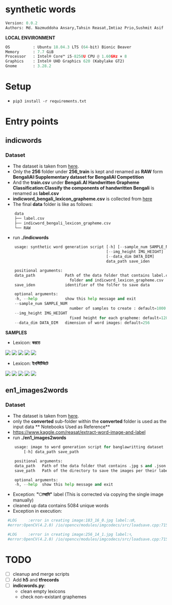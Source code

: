 # synthetic words


```python
Version: 0.0.2     
Authors: Md. Nazmuddoha Ansary,Tahsin Reasat,Imtiaz Prio,Sushmit Asif  
```
**LOCAL ENVIRONMENT**  
```python
OS          : Ubuntu 18.04.3 LTS (64-bit) Bionic Beaver        
Memory      : 7.7 GiB  
Processor   : Intel® Core™ i5-8250U CPU @ 1.60GHz × 8    
Graphics    : Intel® UHD Graphics 620 (Kabylake GT2)  
Gnome       : 3.28.2  
```
# Setup
* ```pip3 install -r requirements.txt```

# Entry points

## indicwords
### Dataset
* The dataset is taken from [here](https://www.kaggle.com/pestipeti/bengali-quick-eda/#data). 
* Only the **256** folder under **256_train** is kept and renamed as **RAW** form **BengaliAI:Supplementary dataset for BengaliAI Competition**
* And the **train.csv** under **Bengali.AI Handwritten Grapheme Classification:Classify the components of handwritten Bengali** is renamed as **label.csv**
* **indicword_bengali_lexicon_grapheme.csv** is collected from [here](https://www.kaggle.com/reasat/indicword?select=indicword_bengali_lexicon_grapheme.csv)
* The final **data** folder is like as follows:
```python
    data
    ├── label.csv
    ├── indicword_bengali_lexicon_grapheme.csv
    └── RAW
```

* run **./indicwords**
```python
    usage: synthetic word generation script [-h] [--sample_num SAMPLE_NUM]
                                            [--img_height IMG_HEIGHT]
                                            [--data_dim DATA_DIM]
                                            data_path save_iden

    positional arguments:
    data_path             Path of the data folder that contains label.csv,RAW
                            folder and indicword_lexicon_grapheme.csv
    save_iden             identifier of the folfer to save data

    optional arguments:
    -h, --help            show this help message and exit
    --sample_num SAMPLE_NUM
                            number of samples to create : default=1000
    --img_height IMG_HEIGHT
                            fixed height for each grapheme: default=128
    --data_dim DATA_DIM   dimension of word images: default=256

```
**SAMPLES**
* Lexicon: **করতে** 

![](/src_imgs/0.png?raw=true)
![](/src_imgs/1.png?raw=true)
![](/src_imgs/2.png?raw=true)
![](/src_imgs/3.png?raw=true)
![](/src_imgs/4.png?raw=true)

* Lexicon: **ইনস্টিটিউটে** 

![](/src_imgs/5.png?raw=true)
![](/src_imgs/6.png?raw=true)
![](/src_imgs/7.png?raw=true)
![](/src_imgs/8.png?raw=true)
![](/src_imgs/9.png?raw=true)

## en1_images2words
### Dataset
* The dataset is taken from [here](https://www.kaggle.com/reasat/banglawriting).
* only the **converted**  sub-folder within the **converted** folder is used as the input data 
** Notebooks Used as Reference**
* https://www.kaggle.com/reasat/extract-word-image-and-label
* run **./en1_images2words**
```python
    usage: image to word generation script for banglawritting dataset
        [-h] data_path save_path

    positional arguments:
    data_path   Path of the data folder that contains .jpg s and .json s
    save_path   Path of the directory to save the images per their labels

    optional arguments:
    -h, --help  show this help message and exit
```
* Exception: **"াআমি"** label (This is corrected via copying the single image manually) 
* cleaned up data contains 5084 unique words
* Exception in execution:
```python
 #LOG     :error in creating image:183_16_0.jpg label:শ্রেষ্ঠ,
 #error:OpenCV(4.2.0) /io/opencv/modules/imgcodecs/src/loadsave.cpp:715: error: (-215:Assertion failed) !_img.empty() in function 'imwrite'

 #LOG     :error in creating image:256_14_1.jpg label:ব,
 #error:OpenCV(4.2.0) /io/opencv/modules/imgcodecs/src/loadsave.cpp:715: error: (-215:Assertion failed) !_img.empty() in function 'imwrite'

```






# TODO
- [ ] cleanup and merge scripts
- [ ] Add **h5** and **tfrecords**
- [ ] **indicwords.py**:
    * clean empty lexicons
    * check non-existant graphemes


